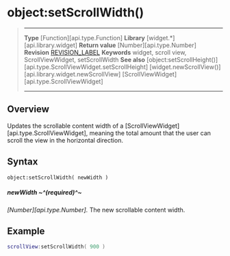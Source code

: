 # object:setScrollWidth()

> --------------------- ------------------------------------------------------------------------------------------
> __Type__              [Function][api.type.Function]
> __Library__           [widget.*][api.library.widget]
> __Return value__      [Number][api.type.Number]
> __Revision__          [REVISION_LABEL](REVISION_URL)
> __Keywords__          widget, scroll view, ScrollViewWidget, setScrollWidth
> __See also__          [object:setScrollHeight()][api.type.ScrollViewWidget.setScrollHeight]
>						[widget.newScrollView()][api.library.widget.newScrollView]
>						[ScrollViewWidget][api.type.ScrollViewWidget]
> --------------------- ------------------------------------------------------------------------------------------


## Overview

Updates the scrollable content width of a [ScrollViewWidget][api.type.ScrollViewWidget], meaning the total amount that the user can scroll the view in the horizontal direction.

## Syntax

	object:setScrollWidth( newWidth )

##### newWidth ~^(required)^~
_[Number][api.type.Number]._ The new scrollable content width.

## Example

`````lua
scrollView:setScrollWidth( 900 )
`````

